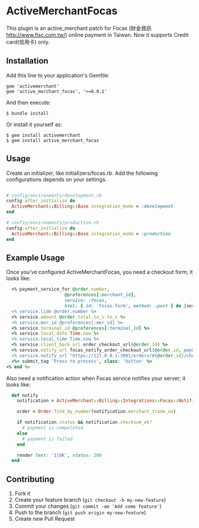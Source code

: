 # ActiveMerchantFocas

This plugin is an active_merchant patch for Focas (財金資訊 http://www.fisc.com.tw/) online payment in Taiwan.
Now it supports Credit card(信用卡) only.

## Installation

Add this line to your application's Gemfile:

    gem 'activemerchant'
    gem 'active_merchant_focas', '>=0.0.1'

And then execute:

    $ bundle install

Or install it yourself as:

    $ gem install activemerchant
    $ gem install active_merchant_focas

## Usage

Create an initializer, like initializers/focas.rb. Add the following configurations depends on your settings.

``` ruby

# config/environments/development.rb
config.after_initialize do
  ActiveMerchant::Billing::Base.integration_mode = :development
end

# config/environments/production.rb
config.after_initialize do
  ActiveMerchant::Billing::Base.integration_mode = :production
end

```

## Example Usage

Once you’ve configured ActiveMerchantFocas, you need a checkout form; it looks like:

``` ruby
  <% payment_service_for @order.number,
                      @preferences[:merchant_id],
                      service: :focas,
                      html: { id: 'focas-form', method: :post } do |service| %>
  <% service.lidm @order.number %>
  <% service.amount @order.total.to_i.to_s %>
  <% service.mer_id @preferences[:mer_id] %>
  <% service.terminal_id @preferences[:terminal_id] %> 
  <% service.local_date Time.now %>
  <% service.local_time Time.now %>
  <% service.client_back_url order_checkout_url(@order.id) %>
  <% service.notify_url focas_notify_order_checkout_url(@order.id, payment_method_id: @payment_method_id) if Rails.env.production? %>
  <% service.notify_url "https://127.0.0.1:3001/orders/#{@order.id}/checkout/focas_notify/#{@payment_method_id}" if Rails.env.development? %>
  <%= submit_tag 'Press to process', class: 'button' %>
<% end %>

```

Also need a notification action when Focas service notifies your server; it looks like:

``` ruby
  def notify
    notification = ActiveMerchant::Billing::Integrations::Focas::Notification.new(request.raw_post)

    order = Order.find_by_number(notification.merchant_trade_no)

    if notification.status && notification.checksum_ok?
      # payment is compeleted
    else
      # payment is failed
    end

    render text: '1|OK', status: 200
  end
```

## Contributing

1. Fork it
2. Create your feature branch (`git checkout -b my-new-feature`)
3. Commit your changes (`git commit -am 'Add some feature'`)
4. Push to the branch (`git push origin my-new-feature`)
5. Create new Pull Request

